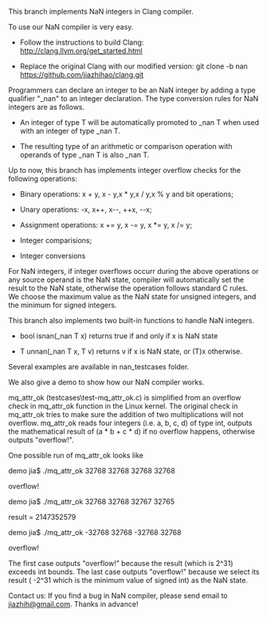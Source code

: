 This branch implements NaN integers in Clang compiler. 

To use our NaN compiler is very easy. 

- Follow the instructions to build Clang: http://clang.llvm.org/get_started.html

- Replace the original Clang with our modified version: git clone -b nan https://github.com/jiazhihao/clang.git 

Programmers can declare an integer to be an NaN integer by adding a type qualifier "_nan" to an integer declaration. The type conversion rules for NaN integers are as follows.

- An integer of type T will be automatically promoted to _nan T when used with an integer of type _nan T.

- The resulting type of an arithmetic or comparison operation with operands of type _nan T is also _nan T.

Up to now, this branch has implements integer overflow checks for the following operations:

- Binary operations: x + y, x - y,x * y,x / y,x % y and bit operations;

- Unary operations: -x, x++, x--, ++x, --x;

- Assignment operations: x += y, x -= y, x *= y, x /= y;

- Integer comparisions;

- Integer conversions

For NaN integers, if integer overflows occurr during the above operations or any source operand is the NaN state, compiler will automatically set the result to the NaN state, otherwise the operation follows standard C rules. We choose the maximum value as the NaN state for unsigned integers, and the minimum for signed integers.

This branch also implements two built-in functions to handle NaN integers.

- bool isnan(_nan T x)
returns true if and only if x is NaN state

- T unnan(_nan T x, T v)
returns v if x is NaN state, or (T)x otherwise.

Several examples are available in nan_testcases folder.

We also give a demo to show how our NaN compiler works.

mq_attr_ok (testcases\test-mq_attr_ok.c) is simplified from an overflow check in mq_attr_ok function in the Linux kernel. The original check in mq_attr_ok tries to make sure the addition of two multiplications will not overflow. mq_attr_ok reads four integers (i.e. a, b, c, d) of type int, outputs the mathematical result of (a * b + c * d) if no overflow happens, otherwise outputs "overflow!".

One possible run of mq_attr_ok looks like

demo jia$ ./mq_attr_ok 32768 32768 32768 32768

overflow!

demo jia$ ./mq_attr_ok 32768 32768 32767 32765

result = 2147352579

demo jia$ ./mq_attr_ok -32768 32768 -32768 32768

overflow!

The first case outputs "overflow!" because the result (which is 2^31) exceeds int bounds. The last case outputs "overflow!" because we select its result ( -2^31 which is the minimum value of signed int) as the NaN state.

Contact us:
If you find a bug in NaN compiler, please send email to jiazhih@gmail.com. Thanks in advance!
